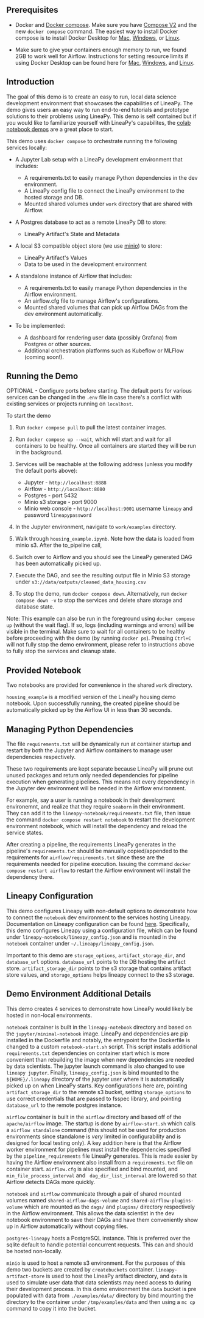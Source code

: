 Prerequisites
-------------
* Docker and [Docker compose](https://docs.docker.com/compose/install/). Make sure you have [Compose V2](https://docs.docker.com/compose/#compose-v2-and-the-new-docker-compose-command) and the new `docker compose` command.
The easiest way to install Docker compose is to install Docker Desktop for [Mac](https://docs.docker.com/desktop/install/mac-install/), [Windows](https://docs.docker.com/desktop/install/windows-install/), or [Linux](https://docs.docker.com/desktop/install/linux-install/).

* Make sure to give your containers enough memory to run, we found 2GB to work well for Airflow. Instructions for setting resource limits if using Docker Desktop can be found here for [Mac](https://docs.docker.com/desktop/settings/mac/#resources), [Windows](https://docs.docker.com/desktop/settings/windows/#resources), and [Linux](https://docs.docker.com/desktop/settings/linux/#resources).

Introduction
------------
The goal of this demo is to create an easy to run, local data science
development environment that showcases the capabilities of LineaPy. The demo
gives users an easy way to run end-to-end tutorials and prototype solutions
to their problems using LineaPy. This demo is self contained but if you would
like to familiarize yourself with LineaPy's capabilites, the [colab notebook demos](https://github.com/LineaLabs/lineapy#what-problems-can-lineapy-solve) are a great place to start.


This demo uses `docker compose` to orchestrate running the following services locally:

* A Jupyter Lab setup with a LineaPy development environment that includes:
    * A requirements.txt to easily manage Python dependencies in the dev environment.
    * A LineaPy config file to connect the LineaPy environment to the hosted storage and DB.
    * Mounted shared volumes under `work` directory that are shared with Airflow.

* A Postgres database to act as a remote LineaPy DB to store:
    * LineaPy Artifact's State and Metadata

* A local S3 compatible object store (we use [minio](http://min.io/)) to store:
    * LineaPy Artifact's Values
    * Data to be used in the development environment

* A standalone instance of Airflow that includes:
    * A requirements.txt to easily manage Python dependencies in the Airflow environment.
    * An airflow.cfg file to manage Airflow's configurations.
    * Mounted shared volumes that can pick up Airflow DAGs from the dev environment automatically.

* To be implemented:
    * A dashboard for rendering user data (possibly Grafana) from Postgres or other sources.
    * Additional orchestration platforms such as Kubeflow or MLFlow (coming soon!).

Running the Demo
---

OPTIONAL - Configure ports before starting. The default ports for various services can be changed in the `.env` file in case there's a conflict with existing services or projects running on `localhost`.


To start the demo

1. Run `docker compose pull` to pull the latest container images.

2. Run `docker compose up --wait`, which will start and wait for all containers to be healthy. Once all containers are started they will be run in the background.

3. Services will be reachable at the following address (unless you modify the default ports above):
   - Jupyter - `http://localhost:8888`
   - Airflow - `http://localhost:8080`
   - Postgres - port 5432
   - Minio s3 storage - port 9000
   - Minio web console - `http://localhost:9001` username `lineapy` and password `lineapypassword`

4. In the Jupyter environment, navigate to `work/examples` directory.

5. Walk through `housing_example.ipynb`. Note how the data is loaded from minio s3. After the to_pipeline call,
6. Switch over to Airflow and you should see the LineaPy generated DAG has been automatically picked up.

7. Execute the DAG, and see the resulting output file in Minio S3 storage under `s3://data/outputs/cleaned_data_housing.csv`

8. To stop the demo, run `docker compose down`. Alternatively, run `docker compose down -v` to stop the services and delete share storage and database state.

Note: This example can also be run in the foreground using `docker compose up` (without the wait flag). If so, logs (including warnings and errors) will be visible in the terminal. Make sure to wait for all containers to be healthy before proceeding with the demo (by running `docker ps`). Pressing `Ctrl+C` will not fully stop the demo environment, please refer to instructions above to fully stop the services and cleanup state.

Provided Notebook
------------------
Two notebooks are provided for convenience in the shared `work` directory.

`housing_example` is a modified version of the LineaPy housing demo notebook. Upon successfully running,
the created pipeline should be automatically picked up by the Airflow UI in less than 30 seconds.

Managing Python Dependencies
-----------------------
The file `requirements.txt` will be
dynamically run at container startup and restart by both the Jupyter and
Airflow containers to manage user dependencies respectively.

These two requirements are kept separate because LineaPy will prune out unused packages and return only needed dependencies for pipeline execution when generating pipelines. This means not every dependency in the Jupyter dev environment will be needed in the Airflow environment.

For example, say a user is running a notebook in their development environemnt, and realize that they require
`seaborn` in their environment. They can add it to the `lineapy-notebook/requirements.txt` file,
then issue the command `docker compose restart notebook` to restart
the development environment notebook, which will install the dependency and reload the
service states.

After creating a pipeline, the requirements LineaPy generates in the pipeline's `requirements.txt` should be manually copied/appended to the requirements for `airflow/requirements.txt` since these are the requirements needed for pipeline execution. Issuing the command `docker compose restart airflow` to restart the Airflow environment will install the dependency there.


Lineapy Configuration
---------------------

This demo configures Lineapy with non-default options to demonstrate how to connect the `notebook` dev environment to the services hosting Lineapy. Documentation on Lineapy configuration can be found [here](https://docs.lineapy.org/en/latest/references/configurations.html). Specifically, this demo configures Lineapy using a configuration file, which can be found under `lineapy-notebook/lineapy_config.json` and is mounted in the `notebook` container under `~/.lineapy/lineapy_config.json`.

Important to this demo are `storage_options`, `artifact_storage_dir`, and `database_url` options.
`database_url` points to the DB hosting the artifact store.
`artifact_storage_dir` points to the s3 storage that contains artifact store values, and
`storage_options` helps lineapy connect to the s3 storage.


Demo Environment Additional Details
----------------------

This demo creates 4 services to demonstrate how LineaPy would likely be hosted in non-local environments.

`notebook` container is built in the `lineapy-notebook` directory and based on the `jupyter/minimal-notebook` image. LineaPy and dependencies are pip installed in the Dockerfile and notably, the entrypoint for the Dockerfile is changed to a custom `notebook-start.sh` script.
This script installs additional `requirements.txt` dependencies on container start which is more convenient than rebuilding the image when new dependencies are needed by data scientists. The jupyter launch command is also changed to use `lineapy jupyter`. Finally, `lineapy_config.json` is bind mounted to the `${HOME}/.lineapy` directory of the jupyter user where it is automatically picked up on when LineaPy starts. Key configurations here are, pointing `artifact_storage_dir` to the remote s3 bucket, setting `storage_options` to use correct credentials that are passed to fsspec library, and pointing `database_url` to the remote postgres instance.

`airflow` container is built in the `airflow` directory and based off of the `apache/airflow` image. The startup is done by `airflow-start.sh` which calls a `airflow standalone` command (this should not be used for production environments since standalone is _very_ limited in configurability and is designed for local testing only). A key addition here is that the Airflow worker environment for pipelines must install the dependencies specified by the `pipeline_requirements` file LineaPy generates. This is made easier by having the Airflow environment also install from a `requirements.txt` file on container start. `airflow.cfg` is also specified and bind mounted, and `min_file_process_interval` and ` dag_dir_list_interval` are lowered so that Airflow detects DAGs more quickly.

`notebook` and `airflow` communicate through a pair of shared mounted volumes named `shared-airflow-dags-volume` and
`shared-airflow-plugins-volume` which are mounted as the `dags/` and `plugins/` directory respectively in the Airflow environment. This allows the data scientist in the dev notebook environment to save their DAGs and have them conveniently show up in Airflow automatically without copying files.

`postgres-lineapy` hosts a PostgreSQL instance. This is preferred over the sqlite default to handle potential concurrent requests. This can and should be hosted non-locally.

`minio` is used to host a remote s3 environment. For the purposes of this demo two buckets are created by `createbuckets` container. `lineapy-artifact-store` is used to host the LineaPy artifact directory, and `data` is used to simulate user data that data scientists may need access to during their development process. In this demo environment the `data` bucket is pre populated with data from `./examples/data/` directory by bind mounting the directory to the container under `/tmp/examples/data` and then using a `mc cp` command to copy it into the bucket.
